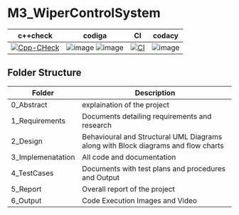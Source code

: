 # M3_WiperControlSystem

|c++check|codiga|CI|codacy|
---|---|---|---|
|[![Cpp-CHeck](https://github.com/ENG230/M3_WiperControlSystem/actions/workflows/cpp.yml/badge.svg)](https://github.com/ENG230/M3_WiperControlSystem/actions/workflows/cpp.yml)|![image](https://api.codiga.io/project/33449/score/svg) ![image](https://api.codiga.io/project/33449/status/svg)|[![CI](https://github.com/ENG230/M3_WiperControlSystem/actions/workflows/main.yml/badge.svg)](https://github.com/ENG230/M3_WiperControlSystem/actions/workflows/main.yml)|![image](https://user-images.githubusercontent.com/89642370/168306215-a17f9caa-6ace-401e-8ba6-c242af81b90f.png)|

## Folder Structure
<html>
<body>
<!--StartFragment-->

Folder | Description
-- | --
0_Abstract | explaination of the project
1_Requirements | Documents detailing requirements and research
2_Design | Behavioural and Structural UML Diagrams along with Block diagrams and flow charts
3_Implemenatation | All code and documentation
4_TestCases | Documents with test plans and procedures and Output
5_Report | Overall report of the project
6_Output | Code Execution Images and Video

<!--EndFragment-->
</body>
</html>
